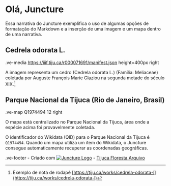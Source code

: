 # Olá, Juncture

Essa narrativa do Juncture exemplifica o uso de algumas opções de formatação do Markdown e a inserção de uma imagem e um mapa dentro de uma narrativa.

## Cedrela odorata L.

.ve-media https://iiif.tiju.ca/r000071691/manifest.json height=400px right

A imagem representa um cedro (Cedrela odorata L.) (Família: Meliaceae) coletada por Auguste François Marie Glaziou na segunda metade do século XIX.[^1]


## Parque Nacional da Tijuca (Rio de Janeiro, Brasil)

.ve-map Q1974494 12 right

O mapa está centralizado no Parque Nacional da Tijuca, área onde a espécie acima foi provavelmente coletada.

O identificador do Wikidata (QID) para o Parque Nacional da Tijuca é `Q1974494`. Quando um mapa utiliza um item do Wikidata, o Juncture consegue automaticamente recuperar as coordenadas geográficas.

[^1]: Exemplo de nota de rodapé [https://tiju.ca/works/cedrela-odorata-l](https://tiju.ca/works/cedrela-odorata-l)

.ve-footer
    - Criado com [![Juncture Logo](https://juncture-digital.github.io/juncture/static/images/juncture-logo.png)](https://juncture-digital.org)
    - [Tijuca Floresta Arquivo](https://tiju.ca/)

